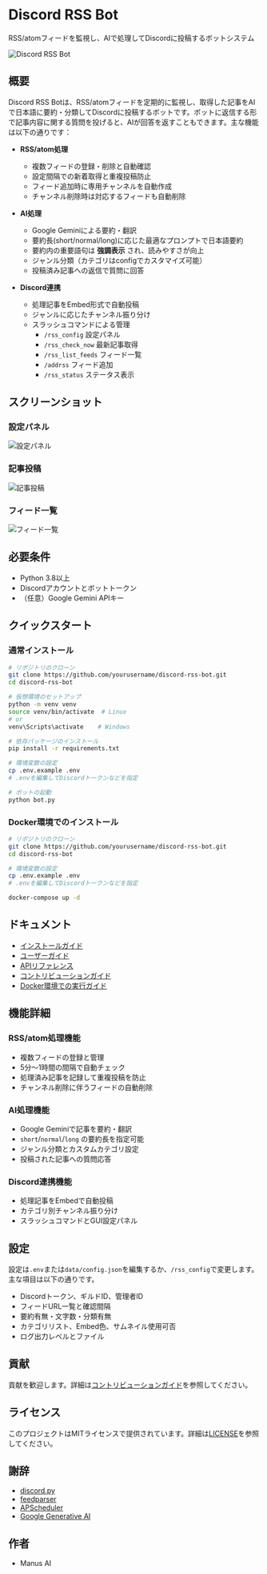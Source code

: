 # Discord RSS Bot

RSS/atomフィードを監視し、AIで処理してDiscordに投稿するボットシステム

![Discord RSS Bot](docs/images/discord_rss_bot_logo.png)

## 概要

Discord RSS Botは、RSS/atomフィードを定期的に監視し、取得した記事をAIで日本語に要約・分類してDiscordに投稿するボットです。ボットに返信する形で記事内容に関する質問を投げると、AIが回答を返すこともできます。主な機能は以下の通りです：

- **RSS/atom処理**
  - 複数フィードの登録・削除と自動確認
  - 設定間隔での新着取得と重複投稿防止
  - フィード追加時に専用チャンネルを自動作成
  - チャンネル削除時は対応するフィードも自動削除

- **AI処理**
  - Google Geminiによる要約・翻訳
  - 要約長(short/normal/long)に応じた最適なプロンプトで日本語要約
  - 要約内の重要語句は **強調表示** され、読みやすさが向上
  - ジャンル分類（カテゴリはconfigでカスタマイズ可能）
  - 投稿済み記事への返信で質問に回答

- **Discord連携**
  - 処理記事をEmbed形式で自動投稿
  - ジャンルに応じたチャンネル振り分け
  - スラッシュコマンドによる管理
    - `/rss_config` 設定パネル
    - `/rss_check_now` 最新記事取得
    - `/rss_list_feeds` フィード一覧
    - `/addrss` フィード追加
    - `/rss_status` ステータス表示

## スクリーンショット

### 設定パネル
![設定パネル](docs/images/config_panel.png)

### 記事投稿
![記事投稿](docs/images/article_post.png)

### フィード一覧
![フィード一覧](docs/images/feed_list.png)

## 必要条件

- Python 3.8以上
- Discordアカウントとボットトークン
- （任意）Google Gemini APIキー

## クイックスタート

### 通常インストール

```bash
# リポジトリのクローン
git clone https://github.com/yourusername/discord-rss-bot.git
cd discord-rss-bot

# 仮想環境のセットアップ
python -m venv venv
source venv/bin/activate  # Linux
# or
venv\Scripts\activate    # Windows

# 依存パッケージのインストール
pip install -r requirements.txt

# 環境変数の設定
cp .env.example .env
# .envを編集してDiscordトークンなどを指定

# ボットの起動
python bot.py
```

### Docker環境でのインストール

```bash
# リポジトリのクローン
git clone https://github.com/yourusername/discord-rss-bot.git
cd discord-rss-bot

# 環境変数の設定
cp .env.example .env
# .envを編集してDiscordトークンなどを指定

docker-compose up -d
```

## ドキュメント

- [インストールガイド](docs/installation_guide.md)
- [ユーザーガイド](docs/user_guide.md)
- [APIリファレンス](docs/api_reference.md)
- [コントリビューションガイド](docs/contributing.md)
- [Docker環境での実行ガイド](docker_guide.md)

## 機能詳細

### RSS/atom処理機能

- 複数フィードの登録と管理
- 5分〜1時間の間隔で自動チェック
- 処理済み記事を記録して重複投稿を防止
- チャンネル削除に伴うフィードの自動削除

### AI処理機能

- Google Geminiで記事を要約・翻訳
- `short`/`normal`/`long` の要約長を指定可能
- ジャンル分類とカスタムカテゴリ設定
- 投稿された記事への質問応答

### Discord連携機能

- 処理記事をEmbedで自動投稿
- カテゴリ別チャンネル振り分け
- スラッシュコマンドとGUI設定パネル

## 設定

設定は`.env`または`data/config.json`を編集するか、`/rss_config`で変更します。主な項目は以下の通りです。

- Discordトークン、ギルドID、管理者ID
- フィードURL一覧と確認間隔
- 要約有無・文字数・分類有無
- カテゴリリスト、Embed色、サムネイル使用可否
- ログ出力レベルとファイル

## 貢献

貢献を歓迎します。詳細は[コントリビューションガイド](docs/contributing.md)を参照してください。

## ライセンス

このプロジェクトはMITライセンスで提供されています。詳細は[LICENSE](LICENSE)を参照してください。

## 謝辞

- [discord.py](https://github.com/Rapptz/discord.py)
- [feedparser](https://github.com/kurtmckee/feedparser)
- [APScheduler](https://github.com/agronholm/apscheduler)
- [Google Generative AI](https://github.com/google/generative-ai-python)

## 作者

- Manus AI
